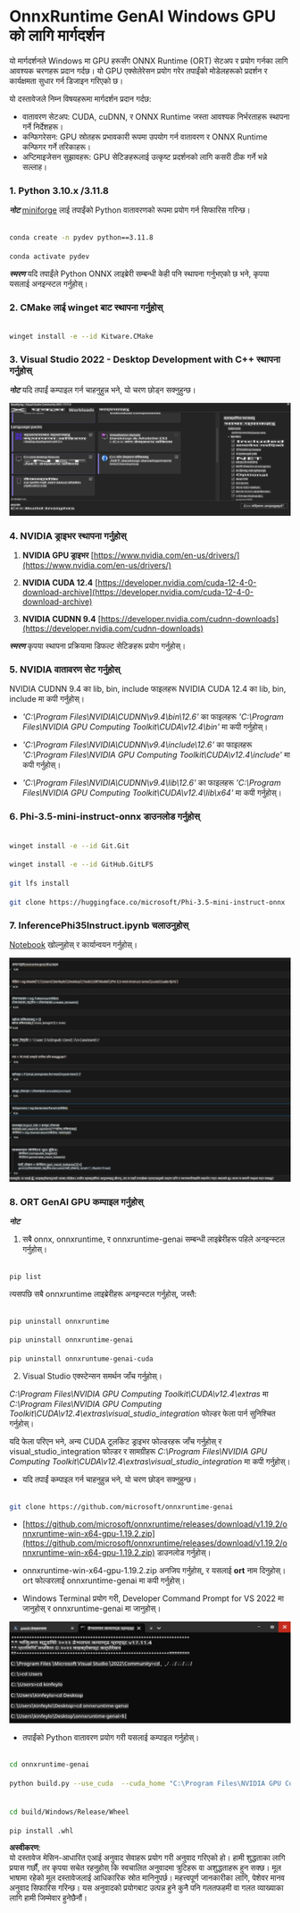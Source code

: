 # **OnnxRuntime GenAI Windows GPU को लागि मार्गदर्शन**

यो मार्गदर्शनले Windows मा GPU हरूसँग ONNX Runtime (ORT) सेटअप र प्रयोग गर्नका लागि आवश्यक चरणहरू प्रदान गर्दछ। यो GPU एक्सेलेरेसन प्रयोग गरेर तपाईंको मोडेलहरूको प्रदर्शन र कार्यक्षमता सुधार गर्न डिजाइन गरिएको छ।

यो दस्तावेजले निम्न विषयहरूमा मार्गदर्शन प्रदान गर्दछ:

- वातावरण सेटअप: CUDA, cuDNN, र ONNX Runtime जस्ता आवश्यक निर्भरताहरू स्थापना गर्ने निर्देशहरू।
- कन्फिगरेसन: GPU स्रोतहरू प्रभावकारी रूपमा उपयोग गर्न वातावरण र ONNX Runtime कन्फिगर गर्ने तरिकाहरू।
- अप्टिमाइजेसन सुझावहरू: GPU सेटिङहरूलाई उत्कृष्ट प्रदर्शनको लागि कसरी ठीक गर्ने भन्ने सल्लाह।

### **1. Python 3.10.x /3.11.8**

   ***नोट*** [miniforge](https://github.com/conda-forge/miniforge/releases/latest/download/Miniforge3-Windows-x86_64.exe) लाई तपाईंको Python वातावरणको रूपमा प्रयोग गर्न सिफारिस गरिन्छ।

   ```bash

   conda create -n pydev python==3.11.8

   conda activate pydev

   ```

   ***स्मरण*** यदि तपाईंले Python ONNX लाइब्रेरी सम्बन्धी केही पनि स्थापना गर्नुभएको छ भने, कृपया यसलाई अनइन्स्टल गर्नुहोस्।

### **2. CMake लाई winget बाट स्थापना गर्नुहोस्**

   ```bash

   winget install -e --id Kitware.CMake

   ```

### **3. Visual Studio 2022 - Desktop Development with C++ स्थापना गर्नुहोस्**

   ***नोट*** यदि तपाईं कम्पाइल गर्न चाहनुहुन्न भने, यो चरण छोड्न सक्नुहुन्छ।

![CPP](../../../../../../translated_images/01.8964c1fa47e00dc36af710b967e72dd2f8a2be498e49c8d4c65c11ba105dedf8.ne.png)

### **4. NVIDIA ड्राइभर स्थापना गर्नुहोस्**

1. **NVIDIA GPU ड्राइभर** [https://www.nvidia.com/en-us/drivers/](https://www.nvidia.com/en-us/drivers/)

2. **NVIDIA CUDA 12.4** [https://developer.nvidia.com/cuda-12-4-0-download-archive](https://developer.nvidia.com/cuda-12-4-0-download-archive)

3. **NVIDIA CUDNN 9.4** [https://developer.nvidia.com/cudnn-downloads](https://developer.nvidia.com/cudnn-downloads)

***स्मरण*** कृपया स्थापना प्रक्रियामा डिफल्ट सेटिङहरू प्रयोग गर्नुहोस्।

### **5. NVIDIA वातावरण सेट गर्नुहोस्**

NVIDIA CUDNN 9.4 का lib, bin, include फाइलहरू NVIDIA CUDA 12.4 का lib, bin, include मा कपी गर्नुहोस्।

- *'C:\Program Files\NVIDIA\CUDNN\v9.4\bin\12.6'* का फाइलहरू *'C:\Program Files\NVIDIA GPU Computing Toolkit\CUDA\v12.4\bin'* मा कपी गर्नुहोस्।

- *'C:\Program Files\NVIDIA\CUDNN\v9.4\include\12.6'* का फाइलहरू *'C:\Program Files\NVIDIA GPU Computing Toolkit\CUDA\v12.4\include'* मा कपी गर्नुहोस्।

- *'C:\Program Files\NVIDIA\CUDNN\v9.4\lib\12.6'* का फाइलहरू *'C:\Program Files\NVIDIA GPU Computing Toolkit\CUDA\v12.4\lib\x64'* मा कपी गर्नुहोस्।

### **6. Phi-3.5-mini-instruct-onnx डाउनलोड गर्नुहोस्**

   ```bash

   winget install -e --id Git.Git

   winget install -e --id GitHub.GitLFS

   git lfs install

   git clone https://huggingface.co/microsoft/Phi-3.5-mini-instruct-onnx

   ```

### **7. InferencePhi35Instruct.ipynb चलाउनुहोस्**

   [Notebook](../../../../../../code/09.UpdateSamples/Aug/ortgpu-phi35-instruct.ipynb) खोल्नुहोस् र कार्यान्वयन गर्नुहोस्।

![RESULT](../../../../../../translated_images/02.be96d16e7b1007f1f3941f65561553e62ccbd49c962f3d4a9154b8326c033ec1.ne.png)

### **8. ORT GenAI GPU कम्पाइल गर्नुहोस्**

   ***नोट*** 
   
   1. सबै onnx, onnxruntime, र onnxruntime-genai सम्बन्धी लाइब्रेरीहरू पहिले अनइन्स्टल गर्नुहोस्।

   ```bash

   pip list 
   
   ```

   त्यसपछि सबै onnxruntime लाइब्रेरीहरू अनइन्स्टल गर्नुहोस्, जस्तै:

   ```bash

   pip uninstall onnxruntime

   pip uninstall onnxruntime-genai

   pip uninstall onnxruntume-genai-cuda
   
   ```

   2. Visual Studio एक्स्टेन्सन समर्थन जाँच गर्नुहोस्।

   *C:\Program Files\NVIDIA GPU Computing Toolkit\CUDA\v12.4\extras* मा *C:\Program Files\NVIDIA GPU Computing Toolkit\CUDA\v12.4\extras\visual_studio_integration* फोल्डर फेला पार्न सुनिश्चित गर्नुहोस्। 

   यदि फेला परिएन भने, अन्य CUDA टूलकिट ड्राइभर फोल्डरहरू जाँच गर्नुहोस् र visual_studio_integration फोल्डर र सामग्रीहरू *C:\Program Files\NVIDIA GPU Computing Toolkit\CUDA\v12.4\extras\visual_studio_integration* मा कपी गर्नुहोस्।

   - यदि तपाईं कम्पाइल गर्न चाहनुहुन्न भने, यो चरण छोड्न सक्नुहुन्छ।

   ```bash

   git clone https://github.com/microsoft/onnxruntime-genai

   ```

   - [https://github.com/microsoft/onnxruntime/releases/download/v1.19.2/onnxruntime-win-x64-gpu-1.19.2.zip](https://github.com/microsoft/onnxruntime/releases/download/v1.19.2/onnxruntime-win-x64-gpu-1.19.2.zip) डाउनलोड गर्नुहोस्।

   - onnxruntime-win-x64-gpu-1.19.2.zip अनजिप गर्नुहोस्, र यसलाई **ort** नाम दिनुहोस्। ort फोल्डरलाई onnxruntime-genai मा कपी गर्नुहोस्।

   - Windows Terminal प्रयोग गरी, Developer Command Prompt for VS 2022 मा जानुहोस् र onnxruntime-genai मा जानुहोस्।

![RESULT](../../../../../../translated_images/03.53bb08e3bde53edd1735c5546fb32b9b0bdba93d8241c5e6e3196d8bc01adbd7.ne.png)

   - तपाईंको Python वातावरण प्रयोग गरी यसलाई कम्पाइल गर्नुहोस्।

   ```bash

   cd onnxruntime-genai

   python build.py --use_cuda  --cuda_home "C:\Program Files\NVIDIA GPU Computing Toolkit\CUDA\v12.4" --config Release
 

   cd build/Windows/Release/Wheel

   pip install .whl

   ```

**अस्वीकरण**:  
यो दस्तावेज मेसिन-आधारित एआई अनुवाद सेवाहरू प्रयोग गरी अनुवाद गरिएको हो। हामी शुद्धताका लागि प्रयास गर्छौं, तर कृपया सचेत रहनुहोस् कि स्वचालित अनुवादमा त्रुटिहरू वा अशुद्धताहरू हुन सक्छ। मूल भाषामा रहेको मूल दस्तावेजलाई आधिकारिक स्रोत मानिनुपर्छ। महत्त्वपूर्ण जानकारीका लागि, पेशेवर मानव अनुवाद सिफारिस गरिन्छ। यस अनुवादको प्रयोगबाट उत्पन्न हुने कुनै पनि गलतफहमी वा गलत व्याख्याका लागि हामी जिम्मेवार हुनेछैनौं।